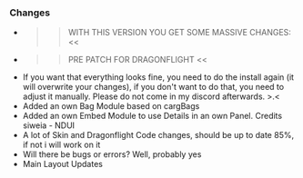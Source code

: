 ### Changes ###

  * >> WITH THIS VERSION YOU GET SOME MASSIVE CHANGES: <<
  * >> PRE PATCH FOR DRAGONFLIGHT <<
  * If you want that everything looks fine, you need to do the install again (it will overwrite your changes), if you don't want to do that, you need to adjust it manually. Please do not come in my discord afterwards. >.<
  * Added an own Bag Module based on cargBags
  * Added an own Embed Module to use Details in an own Panel. Credits siweia - NDUI
  * A lot of Skin and Dragonflight Code changes, should be up to date 85%, if not i will work on it
  * Will there be bugs or errors? Well, probably yes
  * Main Layout Updates

